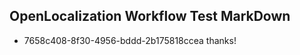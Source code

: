 ## OpenLocalization Workflow Test MarkDown
* 7658c408-8f30-4956-bddd-2b175818ccea 
thanks!<!--HONumber=Mar16_HO2-->
